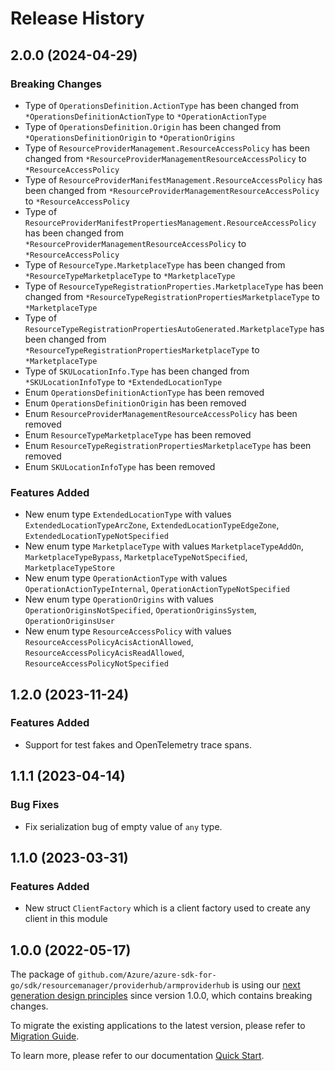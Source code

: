 # Release History

## 2.0.0 (2024-04-29)
### Breaking Changes

- Type of `OperationsDefinition.ActionType` has been changed from `*OperationsDefinitionActionType` to `*OperationActionType`
- Type of `OperationsDefinition.Origin` has been changed from `*OperationsDefinitionOrigin` to `*OperationOrigins`
- Type of `ResourceProviderManagement.ResourceAccessPolicy` has been changed from `*ResourceProviderManagementResourceAccessPolicy` to `*ResourceAccessPolicy`
- Type of `ResourceProviderManifestManagement.ResourceAccessPolicy` has been changed from `*ResourceProviderManagementResourceAccessPolicy` to `*ResourceAccessPolicy`
- Type of `ResourceProviderManifestPropertiesManagement.ResourceAccessPolicy` has been changed from `*ResourceProviderManagementResourceAccessPolicy` to `*ResourceAccessPolicy`
- Type of `ResourceType.MarketplaceType` has been changed from `*ResourceTypeMarketplaceType` to `*MarketplaceType`
- Type of `ResourceTypeRegistrationProperties.MarketplaceType` has been changed from `*ResourceTypeRegistrationPropertiesMarketplaceType` to `*MarketplaceType`
- Type of `ResourceTypeRegistrationPropertiesAutoGenerated.MarketplaceType` has been changed from `*ResourceTypeRegistrationPropertiesMarketplaceType` to `*MarketplaceType`
- Type of `SKULocationInfo.Type` has been changed from `*SKULocationInfoType` to `*ExtendedLocationType`
- Enum `OperationsDefinitionActionType` has been removed
- Enum `OperationsDefinitionOrigin` has been removed
- Enum `ResourceProviderManagementResourceAccessPolicy` has been removed
- Enum `ResourceTypeMarketplaceType` has been removed
- Enum `ResourceTypeRegistrationPropertiesMarketplaceType` has been removed
- Enum `SKULocationInfoType` has been removed

### Features Added

- New enum type `ExtendedLocationType` with values `ExtendedLocationTypeArcZone`, `ExtendedLocationTypeEdgeZone`, `ExtendedLocationTypeNotSpecified`
- New enum type `MarketplaceType` with values `MarketplaceTypeAddOn`, `MarketplaceTypeBypass`, `MarketplaceTypeNotSpecified`, `MarketplaceTypeStore`
- New enum type `OperationActionType` with values `OperationActionTypeInternal`, `OperationActionTypeNotSpecified`
- New enum type `OperationOrigins` with values `OperationOriginsNotSpecified`, `OperationOriginsSystem`, `OperationOriginsUser`
- New enum type `ResourceAccessPolicy` with values `ResourceAccessPolicyAcisActionAllowed`, `ResourceAccessPolicyAcisReadAllowed`, `ResourceAccessPolicyNotSpecified`


## 1.2.0 (2023-11-24)
### Features Added

- Support for test fakes and OpenTelemetry trace spans.


## 1.1.1 (2023-04-14)
### Bug Fixes

- Fix serialization bug of empty value of `any` type.


## 1.1.0 (2023-03-31)
### Features Added

- New struct `ClientFactory` which is a client factory used to create any client in this module


## 1.0.0 (2022-05-17)

The package of `github.com/Azure/azure-sdk-for-go/sdk/resourcemanager/providerhub/armproviderhub` is using our [next generation design principles](https://azure.github.io/azure-sdk/general_introduction.html) since version 1.0.0, which contains breaking changes.

To migrate the existing applications to the latest version, please refer to [Migration Guide](https://aka.ms/azsdk/go/mgmt/migration).

To learn more, please refer to our documentation [Quick Start](https://aka.ms/azsdk/go/mgmt).